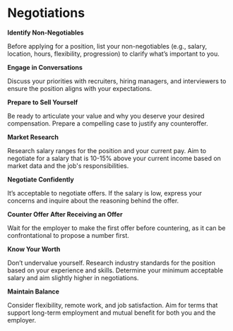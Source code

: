 # Negotiations
 
**Identify Non-Negotiables**

Before applying for a position, list your non-negotiables (e.g., salary, location, hours, flexibility, progression) to clarify what’s important to you.

**Engage in Conversations**

Discuss your priorities with recruiters, hiring managers, and interviewers to ensure the position aligns with your expectations.

**Prepare to Sell Yourself**

Be ready to articulate your value and why you deserve your desired compensation. Prepare a compelling case to justify any counteroffer.

**Market Research**

Research salary ranges for the position and your current pay. Aim to negotiate for a salary that is 10-15% above your current income based on market data and the job's responsibilities.

**Negotiate Confidently**

It’s acceptable to negotiate offers. If the salary is low, express your concerns and inquire about the reasoning behind the offer.

**Counter Offer After Receiving an Offer**

Wait for the employer to make the first offer before countering, as it can be confrontational to propose a number first.

**Know Your Worth**

Don’t undervalue yourself. Research industry standards for the position based on your experience and skills. Determine your minimum acceptable salary and aim slightly higher in negotiations.

**Maintain Balance**

Consider flexibility, remote work, and job satisfaction. Aim for terms that support long-term employment and mutual benefit for both you and the employer.